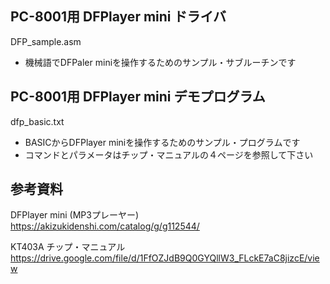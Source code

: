 ## PC-8001用 DFPlayer mini ドライバ
DFP_sample.asm
- 機械語でDFPaler miniを操作するためのサンプル・サブルーチンです


## PC-8001用 DFPlayer mini デモプログラム
dfp_basic.txt
- BASICからDFPlayer miniを操作するためのサンプル・プログラムです
- コマンドとパラメータはチップ・マニュアルの４ページを参照して下さい


## 参考資料

DFPlayer mini (MP3プレーヤー)
https://akizukidenshi.com/catalog/g/g112544/

KT403A チップ・マニュアル
https://drive.google.com/file/d/1FfOZJdB9Q0GYQllW3_FLckE7aC8jizcE/view
